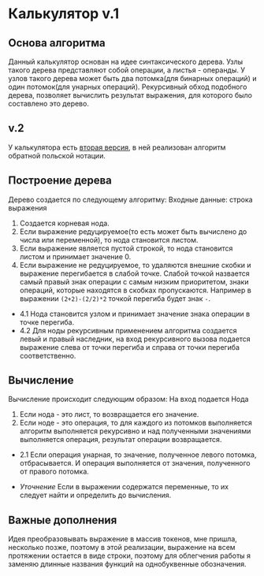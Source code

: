 # Калькулятор v.1
## Основа алгоритма
Данный калькулятор основан на идее синтаксического дерева. Узлы такого дерева представляют собой операции, а листья - операнды. У узлов такого дерева может быть два потомка(для бинарных операций) и один потомок(для унарных операций). Рекурсивный обход подобного дерева, позволяет вычислить результат выражения, для которого было составлено это дерево.
## v.2
У калькулятора есть [вторая версия](https://github.com/GambitG667/AL_DZ1_v2_1st_semestre), в ней реализован алгоритм обратной польской нотации.
## Построение дерева
Дерево создается по следующему алгоритму:
Входные данные: строка выражения
1. Создается корневая нода.
2. Если выражение редуцируемое(то есть может быть вычислено до числа или переменной), то нода становится листом.
3. Если выражение является пустой строкой, то нода становится листом и принимает значение 0.
4. Если выражение не редуцируемое, то удаляются внешние скобки и выражение перегибается в слабой точке. Слабой точкой назвается самый правый знак операции с самым низким приоритетом, знаки операций, которые находятся в скобках пропускаются. Например в выражении `(2+2)-(2/2)*2` точкой перегиба будет знак `-`. 
  - 4.1 Нода становится узлом и принимает значение знака операции в точке перегиба.
  - 4.2 Для ноды рекурсивным применением алгоритма создается левый и правый наследник, на вход рекурсивного вызова подается выражение слева от точки перегиба и справа от точки перегиба соответственно.
## Вычисление
Вычисление происходит следующим образом:
На вход подается Нода
1. Если нода - это лист, то возвращается его значение.
2. Если ноде - это операция, то для каждого из потомков выполняется алгоритм выполняется рекурсивно и над полученными значениями выполняется операция, результат операции возвращается.
 - 2.1 Если операция унарная, то значение, полученное левого потомка, отбрасывается. И операция выполняется от значения, полученного от правого потомка.

- *Уточнение* Если в выражении содержатся переменные, то их следует найти и определить до вычисления.

## Важные дополнения
Идея преобразовывать выражение в массив токенов, мне пришла, несколько позже, поэтому в этой реализации, выражение на всем протяжении остается в виде строки, поэтому для облегчения работы я заменяю длинные названия функций на однобуквенные обозначения.
